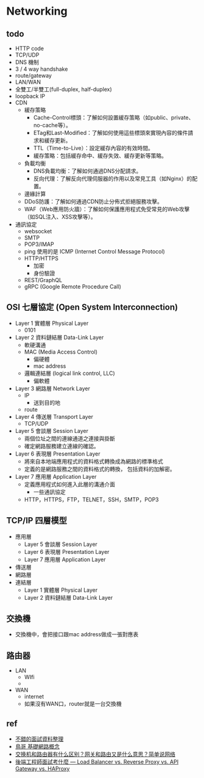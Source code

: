 # Networking


## todo
* HTTP code
* TCP/UDP
* DNS 機制
* 3 / 4 way handshake
* route/gateway
* LAN/WAN
* 全雙工/半雙工(full-duplex, half-duplex)
* loopback IP
* CDN
  * 緩存策略
    * Cache-Control標頭：了解如何設置緩存策略（如public、private、no-cache等）。
    * ETag和Last-Modified：了解如何使用這些標頭來實現內容的條件請求和緩存更新。
    * TTL（Time-to-Live）：設定緩存內容的有效時間。
    * 緩存策略：包括緩存命中、緩存失效、緩存更新等策略。
  * 負載均衡
    * DNS負載均衡：了解如何通過DNS分配請求。
    * 反向代理：了解反向代理伺服器的作用以及常見工具（如Nginx）的配置。
  * 邊緣計算
  * DDoS防護：了解如何通過CDN防止分佈式拒絕服務攻擊。
  * WAF（Web應用防火牆）：了解如何保護應用程式免受常見的Web攻擊（如SQL注入、XSS攻擊等）。
* 通訊協定
  * websocket
  * SMTP
  * POP3/IMAP
  * ping 使用的是 ICMP (Internet Control Message Protocol)
  * HTTP/HTTPS
    * 加密
    * 身份驗證
  * REST/GraphQL
  * gRPC (Google Remote Procedure Call)
  

## OSI 七層協定 (Open System Interconnection)
* Layer 1 實體層 Physical Layer
  * 0101
* Layer 2 資料鏈結層 Data-Link Layer
  * 軟硬溝通
  * MAC (Media Access Control)
    * 偏硬體
    * mac address
  * 邏輯連結層 (logical link control, LLC)
    * 偏軟體
* Layer 3 網路層 Network Layer
  * IP
    * 送到目的地
  * route
* Layer 4 傳送層 Transport Layer
  * TCP/UDP
* Layer 5 會談層 Session Layer
  * 兩個位址之間的連線通道之連接與掛斷
  * 確定網路服務建立連線的確認。
* Layer 6 表現層 Presentation Layer
  * 將來自本地端應用程式的資料格式轉換成為網路的標準格式
  * 定義的是網路服務之間的資料格式的轉換， 包括資料的加解密。
* Layer 7 應用層 Application Layer
  * 定義應用程式如何進入此層的溝通介面
    * 一些通訊協定
  * HTTP，HTTPS，FTP，TELNET，SSH，SMTP，POP3

## TCP/IP 四層模型
* 應用層
  * Layer 5 會談層 Session Layer
  * Layer 6 表現層 Presentation Layer
  * Layer 7 應用層 Application Layer
* 傳送層
* 網路層
* 連結層
  * Layer 1 實體層 Physical Layer
  * Layer 2 資料鏈結層 Data-Link Layer


## 交換機
* 交換機中，會把接口跟mac address做成一張對應表

## 路由器
* LAN
  * WIfi
  * 
* WAN
  * internet
  * 如果沒有WAN口，router就是一台交換機


## ref
* [不錯的面試資料整理](https://hackmd.io/@g9tdU4gDSTiEZrerd0g7-w/SyCXEfsSE?type=view)
* [鳥哥 基礎網路概念](https://linux.vbird.org/linux_server/centos6/0110network_basic.php)
* [交换机和路由器有什么区别？网关和路由又是什么意思？简单说网络](https://www.youtube.com/watch?v=HmscVF3vKQs)
* [後端工程師面試考什麼 — Load Balancer vs. Reverse Proxy vs. API Gateway vs. HAProxy](https://www.myapollo.com.tw/blog/backend-load-balancer-reverse-proxy-api-gateway/)